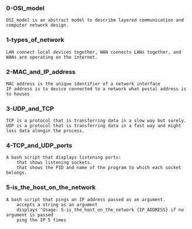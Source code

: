 ### 0-OSI_model
	OSI_model is an abstract model to describe layered communication and computer network design.

### 1-types_of_network
	LAN connect local devices together, WAN connects LANs together, and WANs are operating on the internet.

### 2-MAC_and_IP_address
	MAC address is the unique identifier of a network interface
	IP address is to device connected to a network what postal address is to houses

### 3-UDP_and_TCP
	TCP is a protocol that is transferring data in a slow way but surely.
	UDP is a protocol that is transferring data in a fast way and might loss data alongin the process.

### 4-TCP_and_UDP_ports
	A bash script that displays listening ports:
		that shows listening sockets.
		that shows the PID and name of the program to which each socket belongs.

### 5-is_the_host_on_the_network
	A bash script that pings an IP address passed as an argument.
		accepts a string as an argument
		displays 'Usage: 5-is_the_host_on_the_network {IP_ADDRESS} if no argument is passed
		ping the IP 5 times
